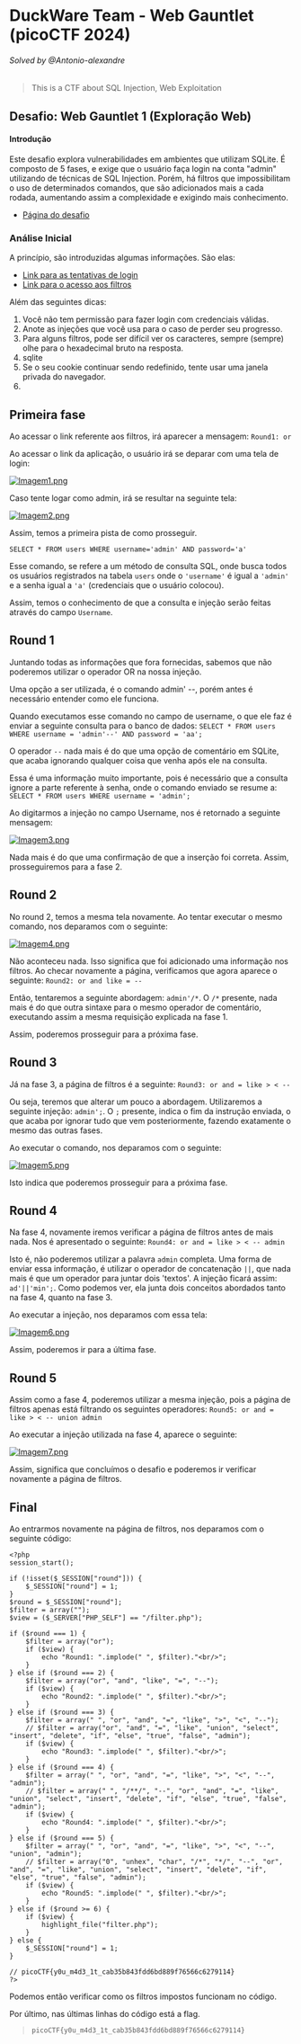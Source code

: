 # DuckWare Team - Web Gauntlet (picoCTF 2024)
###### Solved by @Antonio-alexandre

> This is a CTF about SQL Injection, Web Exploitation

## Desafio: Web Gauntlet 1 (Exploração Web)
#### Introdução
Este desafio explora vulnerabilidades em ambientes que utilizam SQLite. É composto de 5 fases, e exige que o usuário faça login na conta "admin" utilizando de técnicas de SQL Injection. Porém, há filtros que impossibilitam o uso de determinados comandos, que são adicionados mais a cada rodada, aumentando assim a complexidade e exigindo mais conhecimento.
- [Página do desafio](https://play.picoctf.org/practice/challenge/88)
### Análise Inicial
A princípio, são introduzidas algumas informações. São elas:
- [Link para as tentativas de login](http://jupiter.challenges.picoctf.org:19593/)
- [Link para o acesso aos filtros](http://jupiter.challenges.picoctf.org:19593/filter.php)

Além das seguintes dicas:
1. Você não tem permissão para fazer login com credenciais válidas.
2. Anote as injeções que você usa para o caso de perder seu progresso.
3. Para alguns filtros, pode ser difícil ver os caracteres, sempre (sempre) olhe para o hexadecimal bruto na resposta.
4. sqlite
5. Se o seu cookie continuar sendo redefinido, tente usar uma janela privada do navegador.
6. 
## Primeira fase

Ao acessar o link referente aos filtros, irá aparecer a mensagem: 
`Round1: or`

Ao acessar o link da aplicação, o usuário irá se deparar com uma tela de login:

[![Imagem1.png](https://i.postimg.cc/ZKxdLPbW/Imagem1.png)](https://postimg.cc/Czd5hqf0)

Caso tente logar como admin, irá se resultar na seguinte tela:

[![Imagem2.png](https://i.postimg.cc/8cV7Rcxd/Imagem2.png)](https://postimg.cc/N9pGYssL)

Assim, temos a primeira pista de como prosseguir.

`SELECT * FROM users WHERE username='admin' AND password='a'`

Esse comando, se refere a um método de consulta SQL, onde busca todos os usuários registrados na tabela `users` onde o `'username'` é igual a `'admin'` e a senha igual a `'a'` (credenciais que o usuário colocou).

Assim, temos o conhecimento de que a consulta e injeção serão feitas através do campo `Username`.

## Round 1
Juntando todas as informações que fora fornecidas, sabemos que não poderemos utilizar o operador OR na nossa injeção. 

Uma opção a ser utilizada, é o comando admin' --, porém antes é necessário entender como ele funciona.

Quando executamos esse comando no campo de username, o que ele faz é enviar a seguinte consulta para o banco de dados:
`SELECT * FROM users WHERE username = 'admin'--' AND password = 'aa';`

O operador `--` nada mais é do que uma opção de comentário em SQLite, que acaba ignorando qualquer coisa que venha após ele na consulta.

Essa é uma informação muito importante, pois é necessário que a consulta ignore a parte referente à senha, onde o comando enviado se resume a: 
`SELECT * FROM users WHERE username = 'admin';`

Ao digitarmos a injeção no campo Username, nos é retornado a seguinte mensagem: 

[![Imagem3.png](https://i.postimg.cc/5NTZnzsM/Imagem3.png)](https://postimg.cc/cr79JvqD)

Nada mais é do que uma confirmação de que a inserção foi correta. Assim, prosseguiremos para a fase 2.

## Round 2

No round 2, temos a mesma tela novamente. Ao tentar executar o mesmo comando, nos deparamos com o seguinte:

[![Imagem4.png](https://i.postimg.cc/hPzYzjcZ/Imagem4.png)](https://postimg.cc/rKTj7qd5)

Não aconteceu nada. Isso significa que foi adicionado uma informação nos filtros. Ao checar novamente a página, verificamos que agora aparece o seguinte: 
`Round2: or and like = --`

Então, tentaremos a seguinte abordagem: `admin'/*`. O `/*` presente, nada mais é do que outra sintaxe para o mesmo operador de comentário, executando assim a mesma requisição explicada na fase 1.

Assim, poderemos prosseguir para a próxima fase.

## Round 3

Já na fase 3, a página de filtros é a seguinte:
`Round3: or and = like > < --`

Ou seja, teremos que alterar um pouco a abordagem. Utilizaremos a seguinte injeção: `admin';`. O `;` presente, indica o fim da instrução enviada, o que acaba por ignorar tudo que vem posteriormente, fazendo exatamente o mesmo das outras fases.

Ao executar o comando, nos deparamos com o seguinte: 

[![Imagem5.png](https://i.postimg.cc/bJ5TpxDy/Imagem5.png)](https://postimg.cc/N91TxrkS)

Isto indica que poderemos prosseguir para a próxima fase.

## Round 4

Na fase 4, novamente iremos verificar a página de filtros antes de mais nada. Nos é apresentado o seguinte: 
`Round4: or and = like > < -- admin`

Isto é, não poderemos utilizar a palavra `admin` completa. Uma forma de enviar essa informação, é utilizar o operador de concatenação `||`, que nada mais é que um operador para juntar dois 'textos'. A injeção ficará assim: `ad'||'min';`. Como podemos ver, ela junta dois conceitos abordados tanto na fase 4, quanto na fase 3.

Ao executar a injeção, nos deparamos com essa tela: 

[![Imagem6.png](https://i.postimg.cc/MK9rFQtG/Imagem6.png)](https://postimg.cc/zVRjL3sm)

Assim, poderemos ir para a última fase.

## Round 5

Assim como a fase 4, poderemos utilizar a mesma injeção, pois a página de filtros apenas está filtrando os seguintes operadores: `Round5: or and = like > < -- union admin`

Ao executar a injeção utilizada na fase 4, aparece o seguinte:

[![Imagem7.png](https://i.postimg.cc/MKg1HZpD/Imagem7.png)](https://postimg.cc/KRr1s2Lk)

Assim, significa que concluímos o desafio e poderemos ir verificar novamente a página de filtros.

## Final

Ao entrarmos novamente na página de filtros, nos deparamos com o seguinte código: 

```
<?php
session_start();

if (!isset($_SESSION["round"])) {
    $_SESSION["round"] = 1;
}
$round = $_SESSION["round"];
$filter = array("");
$view = ($_SERVER["PHP_SELF"] == "/filter.php");

if ($round === 1) {
    $filter = array("or");
    if ($view) {
        echo "Round1: ".implode(" ", $filter)."<br/>";
    }
} else if ($round === 2) {
    $filter = array("or", "and", "like", "=", "--");
    if ($view) {
        echo "Round2: ".implode(" ", $filter)."<br/>";
    }
} else if ($round === 3) {
    $filter = array(" ", "or", "and", "=", "like", ">", "<", "--");
    // $filter = array("or", "and", "=", "like", "union", "select", "insert", "delete", "if", "else", "true", "false", "admin");
    if ($view) {
        echo "Round3: ".implode(" ", $filter)."<br/>";
    }
} else if ($round === 4) {
    $filter = array(" ", "or", "and", "=", "like", ">", "<", "--", "admin");
    // $filter = array(" ", "/**/", "--", "or", "and", "=", "like", "union", "select", "insert", "delete", "if", "else", "true", "false", "admin");
    if ($view) {
        echo "Round4: ".implode(" ", $filter)."<br/>";
    }
} else if ($round === 5) {
    $filter = array(" ", "or", "and", "=", "like", ">", "<", "--", "union", "admin");
    // $filter = array("0", "unhex", "char", "/*", "*/", "--", "or", "and", "=", "like", "union", "select", "insert", "delete", "if", "else", "true", "false", "admin");
    if ($view) {
        echo "Round5: ".implode(" ", $filter)."<br/>";
    }
} else if ($round >= 6) {
    if ($view) {
        highlight_file("filter.php");
    }
} else {
    $_SESSION["round"] = 1;
}

// picoCTF{y0u_m4d3_1t_cab35b843fdd6bd889f76566c6279114}
?> 
```

Podemos então verificar como os filtros impostos funcionam no código.

Por último, nas últimas linhas do código está a flag.
>`picoCTF{y0u_m4d3_1t_cab35b843fdd6bd889f76566c6279114}`
 
